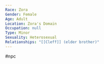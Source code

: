```yaml
---
Race: Zora
Gender: Female
Age: Adult
Location: Zora's Domain
Occupation: null
Type: Minor
Sexuality: Heterosexual
Relationships: "[[Cleff]] (elder brother)"
---
```

 #npc 

